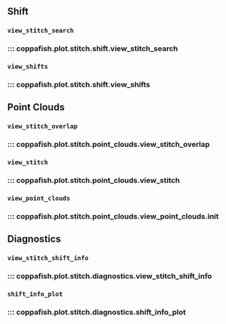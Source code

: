 ## Shift
### `view_stitch_search`
### ::: coppafish.plot.stitch.shift.view_stitch_search

### `view_shifts`
### ::: coppafish.plot.stitch.shift.view_shifts

## Point Clouds
### `view_stitch_overlap`
### ::: coppafish.plot.stitch.point_clouds.view_stitch_overlap

### `view_stitch`
### ::: coppafish.plot.stitch.point_clouds.view_stitch

### `view_point_clouds`
### ::: coppafish.plot.stitch.point_clouds.view_point_clouds.__init__

## Diagnostics
### `view_stitch_shift_info`
### ::: coppafish.plot.stitch.diagnostics.view_stitch_shift_info

### `shift_info_plot`
### ::: coppafish.plot.stitch.diagnostics.shift_info_plot
